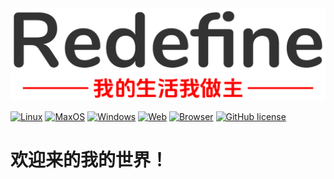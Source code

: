 <div align="center">
    <img src="./images/slogan.png" alt="Redefine" width="768"/>
</div>


[![Linux](https://img.shields.io/badge/-Linux-333?logo=ubuntu)](https://img.shields.io/badge/-Linux-333?logo=ubuntu)
[![MaxOS](https://img.shields.io/badge/-MacOS-black?logo=apple)](https://img.shields.io/badge/-MacOS-black?logo=apple)
[![Windows](https://img.shields.io/badge/-Windows-blue?logo=windows)](https://img.shields.io/badge/-Windows-blue?logo=windows)
[![Web](https://img.shields.io/badge/Web-PWA-orange?logo=microsoftedge)](https://zhang-yirui.github.io/)
[![Browser](https://img.shields.io/badge/Browser-Safari-orange?logo=safari)](https://zhang-yirui.github.io/)
[![GitHub license](https://img.shields.io/github/license/Zhang-Yirui/Blog)](https://github.com/Zhang-Yirui/Blog/blob/main/LICENSE)


# 欢迎来的我的世界！

